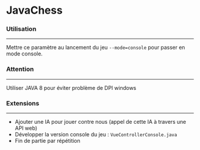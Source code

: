 # JavaChess

### Utilisation
***

Mettre ce paramètre au lancement du jeu `--mode=console` pour passer en mode console.

### Attention
***

Utiliser JAVA 8 pour éviter problème de DPI windows

### Extensions
***

* Ajouter une IA pour jouer contre nous (appel de cette IA à travers une API web)
* Développer la version console du jeu : `VueControllerConsole.java`
* Fin de partie par répétition
